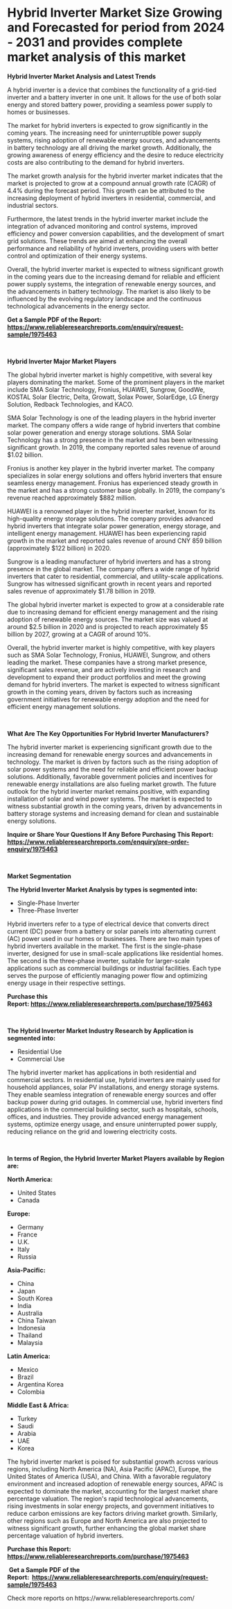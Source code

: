 <p><h1>Hybrid Inverter Market Size Growing and Forecasted for period from 2024 - 2031 and provides complete market analysis of this market</h1></p><p><strong>Hybrid Inverter Market Analysis and Latest Trends</strong></p>
<p><p>A hybrid inverter is a device that combines the functionality of a grid-tied inverter and a battery inverter in one unit. It allows for the use of both solar energy and stored battery power, providing a seamless power supply to homes or businesses.</p><p>The market for hybrid inverters is expected to grow significantly in the coming years. The increasing need for uninterruptible power supply systems, rising adoption of renewable energy sources, and advancements in battery technology are all driving the market growth. Additionally, the growing awareness of energy efficiency and the desire to reduce electricity costs are also contributing to the demand for hybrid inverters.</p><p>The market growth analysis for the hybrid inverter market indicates that the market is projected to grow at a compound annual growth rate (CAGR) of 4.4% during the forecast period. This growth can be attributed to the increasing deployment of hybrid inverters in residential, commercial, and industrial sectors.</p><p>Furthermore, the latest trends in the hybrid inverter market include the integration of advanced monitoring and control systems, improved efficiency and power conversion capabilities, and the development of smart grid solutions. These trends are aimed at enhancing the overall performance and reliability of hybrid inverters, providing users with better control and optimization of their energy systems.</p><p>Overall, the hybrid inverter market is expected to witness significant growth in the coming years due to the increasing demand for reliable and efficient power supply systems, the integration of renewable energy sources, and the advancements in battery technology. The market is also likely to be influenced by the evolving regulatory landscape and the continuous technological advancements in the energy sector.</p></p>
<p><strong>Get a Sample PDF of the Report:&nbsp; <a href="https://www.reliableresearchreports.com/enquiry/request-sample/1975463">https://www.reliableresearchreports.com/enquiry/request-sample/1975463</a></strong></p>
<p>&nbsp;</p>
<p><strong>Hybrid Inverter Major Market Players</strong></p>
<p><p>The global hybrid inverter market is highly competitive, with several key players dominating the market. Some of the prominent players in the market include SMA Solar Technology, Fronius, HUAWEI, Sungrow, GoodWe, KOSTAL Solar Electric, Delta, Growatt, Solax Power, SolarEdge, LG Energy Solution, Redback Technologies, and KACO.</p><p>SMA Solar Technology is one of the leading players in the hybrid inverter market. The company offers a wide range of hybrid inverters that combine solar power generation and energy storage solutions. SMA Solar Technology has a strong presence in the market and has been witnessing significant growth. In 2019, the company reported sales revenue of around $1.02 billion.</p><p>Fronius is another key player in the hybrid inverter market. The company specializes in solar energy solutions and offers hybrid inverters that ensure seamless energy management. Fronius has experienced steady growth in the market and has a strong customer base globally. In 2019, the company's revenue reached approximately $882 million.</p><p>HUAWEI is a renowned player in the hybrid inverter market, known for its high-quality energy storage solutions. The company provides advanced hybrid inverters that integrate solar power generation, energy storage, and intelligent energy management. HUAWEI has been experiencing rapid growth in the market and reported sales revenue of around CNY 859 billion (approximately $122 billion) in 2020.</p><p>Sungrow is a leading manufacturer of hybrid inverters and has a strong presence in the global market. The company offers a wide range of hybrid inverters that cater to residential, commercial, and utility-scale applications. Sungrow has witnessed significant growth in recent years and reported sales revenue of approximately $1.78 billion in 2019.</p><p>The global hybrid inverter market is expected to grow at a considerable rate due to increasing demand for efficient energy management and the rising adoption of renewable energy sources. The market size was valued at around $2.5 billion in 2020 and is projected to reach approximately $5 billion by 2027, growing at a CAGR of around 10%.</p><p>Overall, the hybrid inverter market is highly competitive, with key players such as SMA Solar Technology, Fronius, HUAWEI, Sungrow, and others leading the market. These companies have a strong market presence, significant sales revenue, and are actively investing in research and development to expand their product portfolios and meet the growing demand for hybrid inverters. The market is expected to witness significant growth in the coming years, driven by factors such as increasing government initiatives for renewable energy adoption and the need for efficient energy management solutions.</p></p>
<p>&nbsp;</p>
<p><strong>What Are The Key Opportunities For Hybrid Inverter Manufacturers?</strong></p>
<p><p>The hybrid inverter market is experiencing significant growth due to the increasing demand for renewable energy sources and advancements in technology. The market is driven by factors such as the rising adoption of solar power systems and the need for reliable and efficient power backup solutions. Additionally, favorable government policies and incentives for renewable energy installations are also fueling market growth. The future outlook for the hybrid inverter market remains positive, with expanding installation of solar and wind power systems. The market is expected to witness substantial growth in the coming years, driven by advancements in battery storage systems and increasing demand for clean and sustainable energy solutions.</p></p>
<p><strong>Inquire or Share Your Questions If Any Before Purchasing This Report: <a href="https://www.reliableresearchreports.com/enquiry/pre-order-enquiry/1975463">https://www.reliableresearchreports.com/enquiry/pre-order-enquiry/1975463</a></strong></p>
<p>&nbsp;</p>
<p><strong>Market Segmentation</strong></p>
<p><strong>The Hybrid Inverter Market Analysis by types is segmented into:</strong></p>
<p><ul><li>Single-Phase Inverter</li><li>Three-Phase Inverter</li></ul></p>
<p><p>Hybrid inverters refer to a type of electrical device that converts direct current (DC) power from a battery or solar panels into alternating current (AC) power used in our homes or businesses. There are two main types of hybrid inverters available in the market. The first is the single-phase inverter, designed for use in small-scale applications like residential homes. The second is the three-phase inverter, suitable for larger-scale applications such as commercial buildings or industrial facilities. Each type serves the purpose of efficiently managing power flow and optimizing energy usage in their respective settings.</p></p>
<p><strong>Purchase this Report:&nbsp;<a href="https://www.reliableresearchreports.com/purchase/1975463">https://www.reliableresearchreports.com/purchase/1975463</a></strong></p>
<p>&nbsp;</p>
<p><strong>The Hybrid Inverter Market Industry Research by Application is segmented into:</strong></p>
<p><ul><li>Residential Use</li><li>Commercial Use</li></ul></p>
<p><p>The hybrid inverter market has applications in both residential and commercial sectors. In residential use, hybrid inverters are mainly used for household appliances, solar PV installations, and energy storage systems. They enable seamless integration of renewable energy sources and offer backup power during grid outages. In commercial use, hybrid inverters find applications in the commercial building sector, such as hospitals, schools, offices, and industries. They provide advanced energy management systems, optimize energy usage, and ensure uninterrupted power supply, reducing reliance on the grid and lowering electricity costs.</p></p>
<p>&nbsp;</p>
<p><strong>In terms of Region, the Hybrid Inverter Market Players available by Region are:</strong></p>
<p>
    <p> <strong> North America: </strong>
        <ul>
            <li>United States</li>
            <li>Canada</li>
        </ul>
        </p> 
    <p> <strong> Europe: </strong>
        <ul>
            <li>Germany</li>
            <li>France</li>
            <li>U.K.</li>
            <li>Italy</li>
            <li>Russia</li>
        </ul>
        </p> 
    <p> <strong> Asia-Pacific: </strong>
        <ul>
            <li>China</li>
            <li>Japan</li>
            <li>South Korea</li>
            <li>India</li>
            <li>Australia</li>
            <li>China Taiwan</li>
            <li>Indonesia</li>
            <li>Thailand</li>
            <li>Malaysia</li>
        </ul>
        </p> 
    <p> <strong> Latin America: </strong>
        <ul>
            <li>Mexico</li>
            <li>Brazil</li>
            <li>Argentina Korea</li>
            <li>Colombia</li>
        </ul>
        </p> 
    <p> <strong> Middle East & Africa: </strong>
        <ul>
            <li>Turkey</li>
            <li>Saudi</li>
            <li>Arabia</li>
            <li>UAE</li>
            <li>Korea</li>
        </ul>
    </p>
    </p>
<p><p>The hybrid inverter market is poised for substantial growth across various regions, including North America (NA), Asia Pacific (APAC), Europe, the United States of America (USA), and China. With a favorable regulatory environment and increased adoption of renewable energy sources, APAC is expected to dominate the market, accounting for the largest market share percentage valuation. The region's rapid technological advancements, rising investments in solar energy projects, and government initiatives to reduce carbon emissions are key factors driving market growth. Similarly, other regions such as Europe and North America are also projected to witness significant growth, further enhancing the global market share percentage valuation of hybrid inverters.</p></p>
<p><strong>Purchase this Report: <a href="https://www.reliableresearchreports.com/purchase/1975463">https://www.reliableresearchreports.com/purchase/1975463</a></strong></p>
<p>&nbsp;<strong>Get a Sample PDF of the Report:&nbsp;&nbsp;<a href="https://www.reliableresearchreports.com/enquiry/request-sample/1975463">https://www.reliableresearchreports.com/enquiry/request-sample/1975463</a></strong></p>
<p><strong></strong></p>
<p>Check more reports on https://www.reliableresearchreports.com/</p>